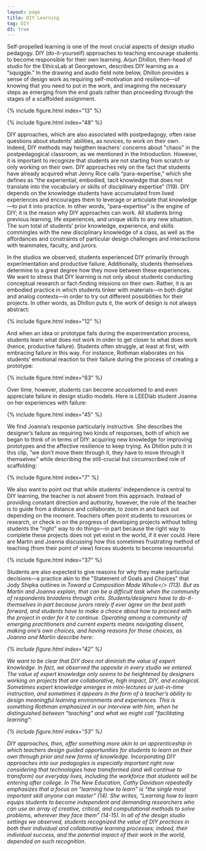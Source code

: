 ```yaml
---
layout: page
title: DIY Learning
tag: DIY
d3: true
---
```


Self-propelled learning is one of the most crucial aspects of design studio pedagogy. DIY (do-it-yourself) approaches to teaching encourage students to become responsible for their own learning. Arjun Dhillon, then-head of studio for the EthicsLab at Georgetown, describes DIY learning as a “squiggle.” In the drawing and audio field note below, Dhillon provides a sense of design work as requiring self-motivation and resilience—of knowing that you need to put in the work, and imagining the necessary steps as emerging from the end goals rather than proceeding through the stages of a scaffolded assignment.  

{% include figure.html index="13" %}

{% include figure.html index="48" %}


DIY approaches, which are also associated with postpedagogy, often raise questions about students’ abilities, as novices, to work on their own. Indeed, DIY methods may heigthen teachers' concerns about "chaos" in the postpedagogical classroom, as we mentioned in the Introduction. However, it is important to recognize that students are not starting from scratch or only working on their own. DIY approaches rely on the fact that students have already acquired what Jenny Rice calls “para-expertise,” which she defines as “the experiential, embodied, tacit knowledge that does not translate into the vocabulary or skills of disciplinary expertise” (119). DIY depends on the knowledge students have accumulated from lived experiences and encourages them to leverage or articulate that knowledge—to put it into practice. In other words, “para-expertise” is the engine of DIY; it is the reason why DIY approaches can work. All students bring previous learning, life experiences, and unique skills to any new situation. The sum total of students’ prior knowledge, experience, and skills commingles with the new disciplinary knowledge of a class, as well as the affordances and constraints of particular design challenges and interactions with teammates, faculty, and jurors.

In the studios we observed, students experienced DIY primarily through experimentation and productive failure. Additionally, students themselves determine to a great degree how they move between these experiences. We want to stress that DIY learning is not only about students conducting conceptual research or fact-finding missions on their own. Rather, it is an embodied practice in which students tinker with materials—in both digital and analog contexts—in order to try out different possibilities for their projects. In other words, as Dhillon puts it, the work of design is not always abstract:

{% include figure.html index="12" %}

And when an idea or prototype fails during the experimentation process, students learn what does not work in order to get closer to what does work (hence, productive failure). Students often struggle, at least at first, with embracing failure in this way. For instance, Rothman elaborates on his students’ emotional reaction to their failure during the process of creating a prototype: 

{% include figure.html index="63" %}

Over time, however, students can become accustomed to and even appreciate failure in design studio models. Here is LEEDlab student Joanna on her experiences with failure:

{% include figure.html index="45" %}

We find Joanna’s response particularly instructive. She describes the designer’s failure as requiring two kinds of responses, both of which we began to think of in terms of DIY: acquiring new knowledge for improving prototypes and the affective resilience to keep trying. As Dhillon puts it in this clip, “we don’t move them through it, they have to move through it themselves” while describing the still-crucial but circumscribed role of scaffolding:

{% include figure.html index="7" %}

We also want to point out that while students’ independence is central to DIY learning, the teacher is not absent from this approach. Instead of providing constant direction and authority, however, the role of the teacher is to guide from a distance and collaborate, to zoom in and back out depending on the moment. Teachers often point students to resources or research, or check in on the progress of developing projects without telling students the “right” way to do things—in part because the right way to complete these projects does not yet exist in the world, if it ever could. Here are Martin and Joanna discussing how this sometimes frustrating method of teaching (from their point of view) forces students to become resourceful.

{% include figure.html index="37" %}

Students are also expected to give reasons for why they make particular decisions—a practice akin to the "Statement of Goals and Choices" that Jody Shipka outlines in <em>Toward a Composition Made Whole</> (113). But as Martin and Joanna explain, that can be a difficult task when the community of respondents broadens through crits. Students/designers have to do-it-themselves in part because jurors rarely if ever agree on the best path forward, and students have to make a choice about how to proceed with the project in order for it to continue. Operating among a community of emerging practitioners and current experts means navigating dissent, making one’s own choices, and having reasons for those choices, as Joanna and Martin describe here:

{% include figure.html index="42" %}

We want to be clear that DIY does not diminish the value of expert knowledge. In fact, we observed the opposite in every studio we entered. The value of expert knowledge only seems to be heightened by designers working on projects that are collaborative, high impact, DIY, and ecological. Sometimes expert knowledge emerges in mini-lectures or just-in-time instruction, and sometimes it appears in the form of a teacher’s ability to design meaningful learning environments and experiences. This is something Rothman emphasized in our interview with him, when he distinguished between “teaching” and what we might call “facilitating learning”:  

{% include figure.html index="53" %}

DIY approaches, then, offer something more akin to an apprenticeship in which teachers design guided opportunities for students to learn on their own through prior and new forms of knowledge. Incorporating DIY approaches into our pedagogies is especially important right now considering that technologies have transformed (and will continue to transform) our everyday lives, including the workforce that students will be entering after college. In <em>The New Education</em>, Cathy Davidson repeatedly emphasizes that a focus on “learning how to learn” is “the single most important skill anyone can master” (14). She writes, “Learning how to learn equips students to become independent and demanding researchers who can use an array of creative, critical, and computational methods to solve problems, wherever they face them” (14-15). In all of the design studio settings we observed, students recognized the value of DIY practices in both their individual and collaborative learning processes; indeed, their individual success, and the potential impact of their work in the world, depended on such recognition.
